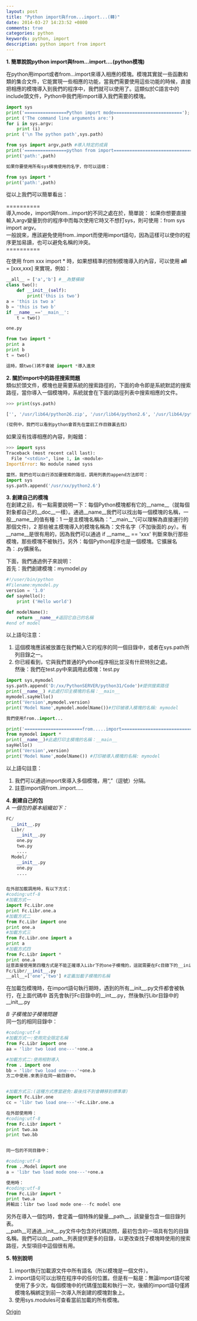 ```yaml
---
layout: post
title: "Python import與from...import...(轉)"
date: 2014-03-27 14:23:52 +0800
comments: true
categories: python
keywords: python, import
description: python import from import
---
```

**1. 簡單說說python import與from...import....(python模塊)**
  
在python用import或者from...import來導入相應的模塊。模塊其實就一些函數和類的集合文件，它能實現一些相應的功能，當我們需要使用這些功能的時候，直接把相應的模塊導入到我們的程序中，我們就可以使用了。這類似於C語言中的include頭文件，Python中我們用import導入我們需要的模塊。 <!--more--> 
``` python
import sys
print('================Python import mode==========================');
print ('The command line arguments are:')
for i in sys.argv:
    print (i)
print ('\n The python path',sys.path)

from sys import argv,path #導入特定的成員
print('================python from import===================================')
print('path:',path)

如果你要使用所有sys模塊使用的名字，你可以這樣：

from sys import *
print('path:',path)
```  
從以上我們可以簡單看出：

\==========  
導入mode，import與from...import的不同之處在於，簡單說：
如果你想要直接輸入argv變量到你的程序中而每次使用它時又不想打sys，則可使用：from sys import argv。  
一般說來，應該避免使用from..import而使用import語句，因為這樣可以使你的程序更加易讀，也可以避免名稱的沖突。  
\==========  
  
在使用 from xxx import * 時，如果想精準的控制模塊導入的內容，可以使用 __all__ = [xxx,xxx] 來實現，例如：  
``` python
__all__ = ['a','b'] #__為雙橫線
class two():
    def __init__(self):
        print('this is two')
a = 'this is two a'
b = 'this is two b'
if __name__=='__main__':
    t = two()

one.py

from two import *
print a
print b
t = two()

這時，類two()將不會被 import *導入進來
```  
  
**2. 關於import中的路徑搜索問題**  
類似於頭文件，模塊也是需要系統的搜索路徑的，下面的命令即是系統默認的搜索路徑，當你導入一個模塊時，系統就會在下面的路徑列表中搜索相應的文件。  
``` python
>>> print(sys.path)

['', '/usr/lib64/python26.zip', '/usr/lib64/python2.6', '/usr/lib64/python2.6/plat-linux2', '/usr/lib64/python2.6/lib-tk', '/usr/lib64/python2.6/lib-old', '/usr/lib64/python2.6/lib-dynload', '/usr/lib64/python2.6/site-packages', '/usr/lib64/python2.6/site-packages/gst-0.10', '/usr/lib64/python2.6/site-packages/gtk-2.0', '/usr/lib64/python2.6/site-packages/webkit-1.0', '/usr/lib/python2.6/site-packages']

(從例中，我們可以看到python會首先在當前工作目錄裏去找)
```  
  
如果沒有找導相應的內容，則報錯：  
``` python
>>> import syssTraceback (most recent call last):  File "<stdin>", line 1, in <module>ImportError: No module named syss

當然，我們也可以自行添加要搜索的路徑，調用列表的append方法即可：
import sys
sys.path.append('/usr/xx/python2.6')
```  
  
**3. 創建自己的模塊**  
在創建之前，有一點需要說明一下：每個Python模塊都有它的\_\_name\_\_（就每個對象都自己的\_\_doc\_\_一樣）。通過__name__我們可以找出每一個模塊的名稱，一般\_\_name\_\_的值有種：1 一是主模塊名稱為："\_\_main\_\_"(可以理解為直接運行的那個文件)，2 那些被主模塊導入的模塊名稱為：文件名字（不加後面的.py）。有\_\_name\_\_是很有用的，因為我們可以通過 if \_\_name\_\_  == 'xxx' 判斷來執行那些模塊，那些模塊不被執行。另外：每個Python程序也是一個模塊。它擴展名為：.py擴展名。  
  
下面，我們通過例子來說明：  
首先：我們創建模塊：mymodel.py  
``` python
#!/user/bin/python
#Filename:mymodel.py
version = '1.0'
def sayHello():
    print ('Hello world')

def modelName():
    return __name__#返回它自己的名稱
#end of model
```  
以上語句注意：  
1) 這個模塊應該被放置在我們輸入它的程序的同一個目錄中，或者在sys.path所列目錄之一。  
2) 你已經看到，它與我們普通的Python程序相比並沒有什麽特別之處。  
然後：我們在test.py中來調用此模塊：test.py  
``` python
import sys,mymodel
sys.path.append('D:/xx/PythonSERVER/python31/Code')#提供搜索路径
print(__name__) #此處打印主模塊的名稱：__main__
mymodel.sayHello()
print('Version',mymodel.version)
print('Model Name',mymodel.modelName())#打印被導入模塊的名稱: mymodel

我們使用from..import...

print('======================from.....import=====================================')
from mymodel import *
print(__name__)#此處打印主模塊的名稱：__main__
sayHello()
print('Version',version)
print('Model Name',modelName()) #打印被導入模塊的名稱: mymodel
```  
以上語句註意：
1) 我們可以通過import來導入多個模塊，用“,”（逗號）分隔。  
2) 註意import與from..import.....  
  
**4. 創建自己的包**  
*A 一個包的基本組織如下：*  
``` python
FC/
  __init__.py
  Libr/
    __init__.py
    one.py
    two.py
    ....
  Model/
    __init__.py
    one.py
    ....


在外部加載調用時，有以下方式：
#coding:utf-8
#加載方式一
import Fc.Libr.one
print Fc.Libr.one.a
#加載方式二
from Fc.Libr import one
print one.a
#加載方式三
from Fc.Libr.one import a
print a
#加載方式四
from Fc.Libr import *
print one.a
註意直接使用第四種方式是不能正確導入Libr下的one子模塊的，這就需要在Fc目錄下的__init__.py文件中定義好需要加載子模塊的名稱
Fc/Libr/__init__.py
__all__=['one','two'] #定義加載子模塊的名稱
```  
在加載包模塊時，在import語句執行期時，遇到的所有\_\_init\_\_.py文件都會被執行，在上面代碼中
首先會執行Fc目錄中的\_\_int\_\_.py，然後執行Libr目錄中的\_\_init\_\_.py  
  
*B 子模塊加子模塊問題*  
同一包的相同目錄中：  
``` python
#coding:utf-8
#加載方式一:使用完全限定名稱
from Fc.Libr import one
aa = 'libr two load one---'+one.a

#加載方式二:使用相對導入
from . import one
bb = 'libr two load one----'+one.b
方二中使用.來表示在同一級目錄中。


#加載方式三:(這種方式應當避免:最後找不到會轉移到標準庫)
import Fc.Libr.one
cc = 'libr two load one---'+Fc.Libr.one.a

在外部使用時：
#coding:utf-8
from Fc.Libr import *
print two.aa
print two.bb


同一包的不同目錄中：

#coding:utf-8
from ..Model import one
a = 'libr two load mode one---'+one.a

使用時：
#coding:utf-8
from Fc.Libr import *
print two.a
將輸出：libr two load mode one---fc model one
```  
  
另外在導入一個包時，會定義一個特殊的變量\_\_path\_\_，該變量包含一個目錄列表。  
\_\_path\_\_可通過\_\_init\_\_.py文件中包含的代碼訪問，最初包含的一項具有包的目錄名稱。我們可以向\_\_path\_\_列表提供更多的目錄，以更改查找子模塊時使用的搜索路徑，大型項目中這個很有用。  
  
**5. 特別說明**  
1) import執行加載源文件中所有語名（所以模塊是一個文件）。  
2) import語句可以出現在程序中的任何位置。但是有一點是：無論import語句被使用了多少次，每個模塊中的代碼僅加載和執行一次，後續的import語句僅將模塊名稱綁定到前一次導入所創建的模塊對象上。  
3) 使用sys.modules可查看當前加載的所有模塊。  

[Origin](http://www.cnblogs.com/ptfblog/archive/2012/07/15/2592122.html)
